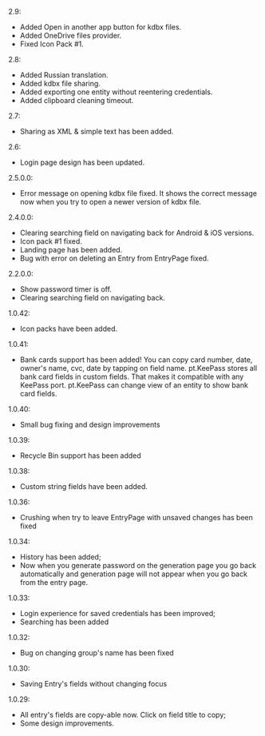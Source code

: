 2.9:
- Added Open in another app button for kdbx files.
- Added OneDrive files provider.
- Fixed Icon Pack #1.

2.8:
- Added Russian translation.
- Added kdbx file sharing.
- Added exporting one entity without reentering credentials.
- Added clipboard cleaning timeout.

2.7:
- Sharing as XML & simple text has been added.

2.6:
- Login page design has been updated.

2.5.0.0:
- Error message on opening kdbx file fixed. It shows the correct message now when you try to open a newer version of kdbx file.

2.4.0.0:
- Clearing searching field on navigating back for Android & iOS versions.
- Icon pack #1 fixed.
- Landing page has been added.
- Bug with error on deleting an Entry from EntryPage fixed.

2.2.0.0:
- Show password timer is off.
- Clearing searching field on navigating back. 

1.0.42:
- Icon packs have been added.

1.0.41:
- Bank cards support has been added! 
You can copy card number, date, owner's name, cvc, date by tapping on field name.
pt.KeePass stores all bank card fields in custom fields. That makes it compatible with any KeePass port. pt.KeePass can change view of an entity to show bank card fields.

1.0.40:
- Small bug fixing and design improvements

1.0.39:
- Recycle Bin support has been added

1.0.38:
- Custom string fields have been added.

1.0.36:
- Crushing when try to leave EntryPage with unsaved changes has been fixed

1.0.34:
- History has been added;
- Now when you generate password on the generation page you go back automatically and generation page will not appear when you go back from the entry page.

1.0.33:
- Login experience for saved credentials has been improved;
- Searching has been added

1.0.32:
- Bug on changing group's name has been fixed

1.0.30:
- Saving Entry's fields without changing focus 

1.0.29:
- All entry's fields are copy-able now. Click on field title to copy;
- Some design improvements.